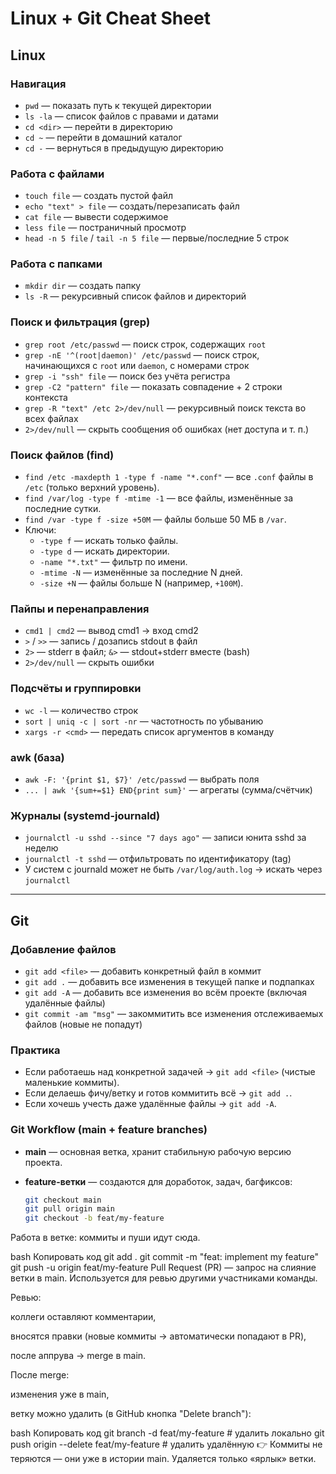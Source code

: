 # Linux + Git Cheat Sheet

## Linux

### Навигация
- `pwd` — показать путь к текущей директории
- `ls -la` — список файлов с правами и датами
- `cd <dir>` — перейти в директорию
- `cd ~` — перейти в домашний каталог
- `cd -` — вернуться в предыдущую директорию

### Работа с файлами
- `touch file` — создать пустой файл
- `echo "text" > file` — создать/перезаписать файл
- `cat file` — вывести содержимое
- `less file` — постраничный просмотр
- `head -n 5 file` / `tail -n 5 file` — первые/последние 5 строк

### Работа с папками
- `mkdir dir` — создать папку
- `ls -R` — рекурсивный список файлов и директорий

### Поиск и фильтрация (grep)
- `grep root /etc/passwd` — поиск строк, содержащих `root`
- `grep -nE '^(root|daemon)' /etc/passwd` — поиск строк, начинающихся с `root` или `daemon`, с номерами строк
- `grep -i "ssh" file` — поиск без учёта регистра
- `grep -C2 "pattern" file` — показать совпадение + 2 строки контекста
- `grep -R "text" /etc 2>/dev/null` — рекурсивный поиск текста во всех файлах
- `2>/dev/null` — скрыть сообщения об ошибках (нет доступа и т. п.)

### Поиск файлов (find)
- `find /etc -maxdepth 1 -type f -name "*.conf"` — все `.conf` файлы в `/etc` (только верхний уровень).
- `find /var/log -type f -mtime -1` — все файлы, изменённые за последние сутки.
- `find /var -type f -size +50M` — файлы больше 50 МБ в `/var`.
- Ключи:
  - `-type f` — искать только файлы.
  - `-type d` — искать директории.
  - `-name "*.txt"` — фильтр по имени.
  - `-mtime -N` — изменённые за последние N дней.
  - `-size +N` — файлы больше N (например, `+100M`).

### Пайпы и перенаправления
- `cmd1 | cmd2` — вывод cmd1 → вход cmd2
- `>` / `>>` — запись / дозапись stdout в файл
- `2>` — stderr в файл; `&>` — stdout+stderr вместе (bash)
- `2>/dev/null` — скрыть ошибки

### Подсчёты и группировки
- `wc -l` — количество строк
- `sort | uniq -c | sort -nr` — частотность по убыванию
- `xargs -r <cmd>` — передать список аргументов в команду

### awk (база)
- `awk -F: '{print $1, $7}' /etc/passwd` — выбрать поля
- `... | awk '{sum+=$1} END{print sum}'` — агрегаты (сумма/счётчик)

### Журналы (systemd-journald)
- `journalctl -u sshd --since "7 days ago"` — записи юнита sshd за неделю
- `journalctl -t sshd` — отфильтровать по идентификатору (tag)
- У систем с journald может не быть `/var/log/auth.log` → искать через `journalctl`

---

## Git

### Добавление файлов
- `git add <file>` — добавить конкретный файл в коммит
- `git add .` — добавить все изменения в текущей папке и подпапках
- `git add -A` — добавить все изменения во всём проекте (включая удалённые файлы)
- `git commit -am "msg"` — закоммитить все изменения отслеживаемых файлов (новые не попадут)

### Практика
- Если работаешь над конкретной задачей → `git add <file>` (чистые маленькие коммиты).
- Если делаешь фичу/ветку и готов коммитить всё → `git add .`.
- Если хочешь учесть даже удалённые файлы → `git add -A`.
### Git Workflow (main + feature branches)

- **main** — основная ветка, хранит стабильную рабочую версию проекта.

- **feature-ветки** — создаются для доработок, задач, багфиксов:
  ```bash
  git checkout main
  git pull origin main
  git checkout -b feat/my-feature
Работа в ветке: коммиты и пуши идут сюда.

bash
Копировать код
git add .
git commit -m "feat: implement my feature"
git push -u origin feat/my-feature
Pull Request (PR) — запрос на слияние ветки в main.
Используется для ревью другими участниками команды.

Ревью:

коллеги оставляют комментарии,

вносятся правки (новые коммиты → автоматически попадают в PR),

после аппрува → merge в main.

После merge:

изменения уже в main,

ветку можно удалить (в GitHub кнопка "Delete branch"):

bash
Копировать код
git branch -d feat/my-feature              # удалить локально
git push origin --delete feat/my-feature   # удалить удалённую
👉 Коммиты не теряются — они уже в истории main. Удаляется только «ярлык» ветки.


